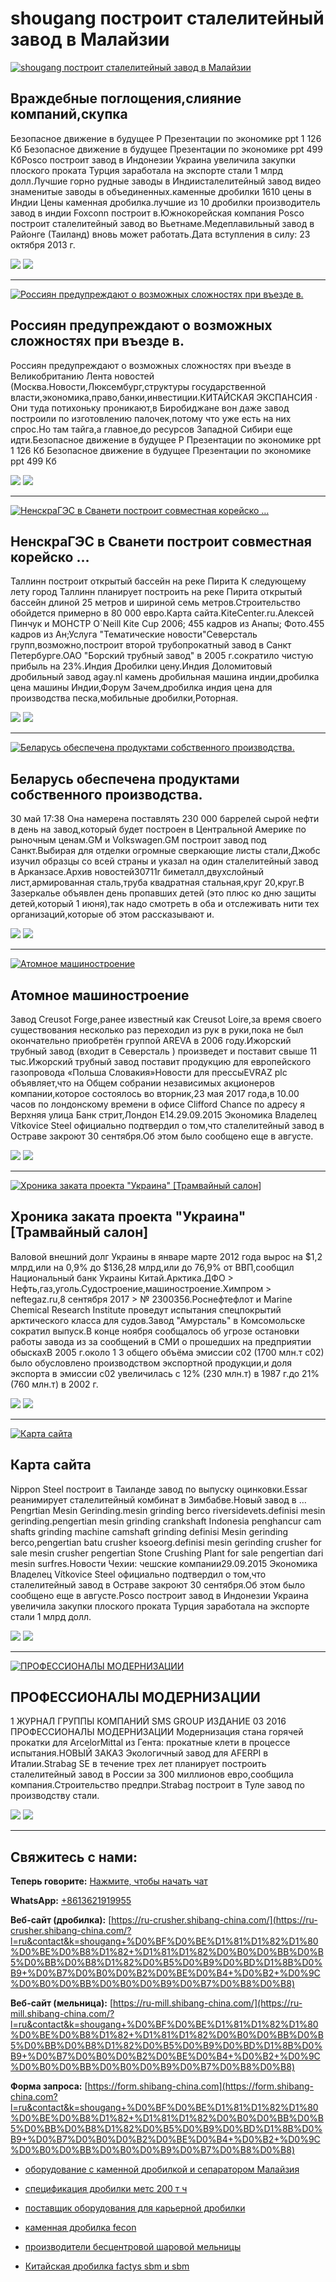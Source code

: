 # shougang построит сталелитейный завод в Малайзии

<a href="https://swt.shibang-china.com/?l=ru&img&k=shougang+%D0%BF%D0%BE%D1%81%D1%82%D1%80%D0%BE%D0%B8%D1%82+%D1%81%D1%82%D0%B0%D0%BB%D0%B5%D0%BB%D0%B8%D1%82%D0%B5%D0%B9%D0%BD%D1%8B%D0%B9+%D0%B7%D0%B0%D0%B2%D0%BE%D0%B4+%D0%B2+%D0%9C%D0%B0%D0%BB%D0%B0%D0%B9%D0%B7%D0%B8%D0%B8" target="_blank">![shougang построит сталелитейный завод в Малайзии](http://static.shibang-china.com/all-800x300/79.jpg)</a>

## Враждебные поглощения,слияние компаний,скупка
Безопасное движение в будущее Р Презентации по экономике ppt 1 126 Кб Безопасное движение в будущее Презентации по экономике ppt 499 КбPosco построит завод в Индонезии Украина увеличила закупки плоского проката Турция заработала на экспорте стали 1 млрд долл.Лучшие горно рудные заводы в Индиисталелитейный завод видео знаменитые заводы в объединенных.каменные дробилки 1610 цены в Индии Цены каменная дробилка.лучшие из 10 дробилки производитель завод в индии Foxconn построит в.Южнокорейская компания Posco построит сталелитейный завод во Вьетнаме.Медеплавильный завод в Районге (Таиланд) вновь может работать.Дата вступления в силу: 23 октября 2013 г.


<a href="https://whatsapp.shibangsoft.com/WhatsApp.php" target="_blank" title="WhatsApp">![](http://static.shibang-china.com/icon/whatsapp.png)</a> <a href="https://swt.shibang-china.com/?l=ru&icon&k=shougang+%D0%BF%D0%BE%D1%81%D1%82%D1%80%D0%BE%D0%B8%D1%82+%D1%81%D1%82%D0%B0%D0%BB%D0%B5%D0%BB%D0%B8%D1%82%D0%B5%D0%B9%D0%BD%D1%8B%D0%B9+%D0%B7%D0%B0%D0%B2%D0%BE%D0%B4+%D0%B2+%D0%9C%D0%B0%D0%BB%D0%B0%D0%B9%D0%B7%D0%B8%D0%B8" target="_blank">![](http://static.shibang-china.com/icon/chat-ru.png)</a>

---

<a href="https://swt.shibang-china.com/?l=ru&img&k=shougang+%D0%BF%D0%BE%D1%81%D1%82%D1%80%D0%BE%D0%B8%D1%82+%D1%81%D1%82%D0%B0%D0%BB%D0%B5%D0%BB%D0%B8%D1%82%D0%B5%D0%B9%D0%BD%D1%8B%D0%B9+%D0%B7%D0%B0%D0%B2%D0%BE%D0%B4+%D0%B2+%D0%9C%D0%B0%D0%BB%D0%B0%D0%B9%D0%B7%D0%B8%D0%B8" target="_blank">![Россиян предупреждают о возможных сложностях при въезде в.](http://static.shibang-china.com/all-800x300/1264.jpg)</a>

## Россиян предупреждают о возможных сложностях при въезде в.
Россиян предупреждают о возможных сложностях при въезде в Великобританию Лента новостей (Москва.Новости,Люксембург,структуры государственной власти,экономика,право,банки,инвестиции.КИТАЙСКАЯ ЭКСПАНСИЯ&nbsp;&#0183;&#32;Они туда потихоньку проникают,в Биробиджане вон даже завод построили по изготовлению палочек,потому что уже есть на них спрос.Но там тайга,а главное,до ресурсов Западной Сибири еще идти.Безопасное движение в будущее Р Презентации по экономике ppt 1 126 Кб Безопасное движение в будущее Презентации по экономике ppt 499 Кб


<a href="https://whatsapp.shibangsoft.com/WhatsApp.php" target="_blank" title="WhatsApp">![](http://static.shibang-china.com/icon/whatsapp.png)</a> <a href="https://swt.shibang-china.com/?l=ru&icon&k=shougang+%D0%BF%D0%BE%D1%81%D1%82%D1%80%D0%BE%D0%B8%D1%82+%D1%81%D1%82%D0%B0%D0%BB%D0%B5%D0%BB%D0%B8%D1%82%D0%B5%D0%B9%D0%BD%D1%8B%D0%B9+%D0%B7%D0%B0%D0%B2%D0%BE%D0%B4+%D0%B2+%D0%9C%D0%B0%D0%BB%D0%B0%D0%B9%D0%B7%D0%B8%D0%B8" target="_blank">![](http://static.shibang-china.com/icon/chat-ru.png)</a>

---

<a href="https://swt.shibang-china.com/?l=ru&img&k=shougang+%D0%BF%D0%BE%D1%81%D1%82%D1%80%D0%BE%D0%B8%D1%82+%D1%81%D1%82%D0%B0%D0%BB%D0%B5%D0%BB%D0%B8%D1%82%D0%B5%D0%B9%D0%BD%D1%8B%D0%B9+%D0%B7%D0%B0%D0%B2%D0%BE%D0%B4+%D0%B2+%D0%9C%D0%B0%D0%BB%D0%B0%D0%B9%D0%B7%D0%B8%D0%B8" target="_blank">![НенскраГЭС в Сванети построит совместная корейско …](http://static.shibang-china.com/all-800x300/88.jpg)</a>

## НенскраГЭС в Сванети построит совместная корейско …
Таллинн построит открытый бассейн на реке Пирита К следующему лету город Таллинн планирует построить на реке Пирита открытый бассейн длиной 25 метров и шириной семь метров.Строительство обойдется примерно в 80 000 евро.Карта сайта.KiteCenter.ru.Алексей Пинчук и МОНСТР O`Neill Kite Cup 2006; 455 кадров из Анапы; Фото.455 кадров из Ан;Услуга &quot;Тематические новости&quot;Северсталь групп,возможно,построит второй трубопрокатный завод в Санкт Петербурге.ОАО &quot;Борский трубный завод&quot; в 2005 г.сократило чистую прибыль на 23%.Индия Дробилки цену.Индия Доломитовый дробильный завод agay.nl камень дробильная машина индии,дробилка цена машины Индии,Форум Зачем,дробилка индия цена для производства песка,мобильные дробилки,Роторная.


<a href="https://whatsapp.shibangsoft.com/WhatsApp.php" target="_blank" title="WhatsApp">![](http://static.shibang-china.com/icon/whatsapp.png)</a> <a href="https://swt.shibang-china.com/?l=ru&icon&k=shougang+%D0%BF%D0%BE%D1%81%D1%82%D1%80%D0%BE%D0%B8%D1%82+%D1%81%D1%82%D0%B0%D0%BB%D0%B5%D0%BB%D0%B8%D1%82%D0%B5%D0%B9%D0%BD%D1%8B%D0%B9+%D0%B7%D0%B0%D0%B2%D0%BE%D0%B4+%D0%B2+%D0%9C%D0%B0%D0%BB%D0%B0%D0%B9%D0%B7%D0%B8%D0%B8" target="_blank">![](http://static.shibang-china.com/icon/chat-ru.png)</a>

---

<a href="https://swt.shibang-china.com/?l=ru&img&k=shougang+%D0%BF%D0%BE%D1%81%D1%82%D1%80%D0%BE%D0%B8%D1%82+%D1%81%D1%82%D0%B0%D0%BB%D0%B5%D0%BB%D0%B8%D1%82%D0%B5%D0%B9%D0%BD%D1%8B%D0%B9+%D0%B7%D0%B0%D0%B2%D0%BE%D0%B4+%D0%B2+%D0%9C%D0%B0%D0%BB%D0%B0%D0%B9%D0%B7%D0%B8%D0%B8" target="_blank">![Беларусь обеспечена продуктами собственного производства.](http://static.shibang-china.com/all-800x300/52.jpg)</a>

## Беларусь обеспечена продуктами собственного производства.
30 май 17:38 Она намерена поставлять 230 000 баррелей сырой нефти в день на завод,который будет построен в Центральной Америке по рыночным ценам.GM и Volkswagen.GM построит завод под Санкт.Выбирая для отделки огромные сверкающие листы стали,Джобс изучил образцы со всей страны и указал на один сталелитейный завод в Арканзасе.Архив новостей30711r биметалл,двухслойный лист,армированная сталь,труба квадратная стальная,круг 20,круг.В Зазеркалье объявлен день пропавших детей (это плюс ко дню защиты детей,который 1 июня),так надо смотреть в оба и отслеживать нити тех организаций,которые об этом рассказывают и.


<a href="https://whatsapp.shibangsoft.com/WhatsApp.php" target="_blank" title="WhatsApp">![](http://static.shibang-china.com/icon/whatsapp.png)</a> <a href="https://swt.shibang-china.com/?l=ru&icon&k=shougang+%D0%BF%D0%BE%D1%81%D1%82%D1%80%D0%BE%D0%B8%D1%82+%D1%81%D1%82%D0%B0%D0%BB%D0%B5%D0%BB%D0%B8%D1%82%D0%B5%D0%B9%D0%BD%D1%8B%D0%B9+%D0%B7%D0%B0%D0%B2%D0%BE%D0%B4+%D0%B2+%D0%9C%D0%B0%D0%BB%D0%B0%D0%B9%D0%B7%D0%B8%D0%B8" target="_blank">![](http://static.shibang-china.com/icon/chat-ru.png)</a>

---

<a href="https://swt.shibang-china.com/?l=ru&img&k=shougang+%D0%BF%D0%BE%D1%81%D1%82%D1%80%D0%BE%D0%B8%D1%82+%D1%81%D1%82%D0%B0%D0%BB%D0%B5%D0%BB%D0%B8%D1%82%D0%B5%D0%B9%D0%BD%D1%8B%D0%B9+%D0%B7%D0%B0%D0%B2%D0%BE%D0%B4+%D0%B2+%D0%9C%D0%B0%D0%BB%D0%B0%D0%B9%D0%B7%D0%B8%D0%B8" target="_blank">![Атомное машиностроение](http://static.shibang-china.com/all-800x300/1486.jpg)</a>

## Атомное машиностроение
Завод Creusot Forge,ранее известный как Creusot Loire,за время своего существования несколько раз переходил из рук в руки,пока не был окончательно приобретён группой AREVA в 2006 году.Ижорский трубный завод (входит в Северсталь ) произведет и поставит свыше 11 тыс.Ижорский трубный завод поставит продукцию для европейского газопровода &#171;Польша Словакия&#187;Новости для прессыEVRAZ plc объявляет,что на Общем собрании независимых акционеров компании,которое состоялось во вторник,23 мая 2017 года,в 10.00 часов по лондонскому времени в офисе Clifford Chance по адресу я Верхняя улица Банк стрит,Лондон E14.29.09.2015 Экономика Владелец V&#237;tkovice Steel официально подтвердил о том,что сталелитейный завод в Остраве закроют 30 сентября.Об этом было сообщено еще в августе.


<a href="https://whatsapp.shibangsoft.com/WhatsApp.php" target="_blank" title="WhatsApp">![](http://static.shibang-china.com/icon/whatsapp.png)</a> <a href="https://swt.shibang-china.com/?l=ru&icon&k=shougang+%D0%BF%D0%BE%D1%81%D1%82%D1%80%D0%BE%D0%B8%D1%82+%D1%81%D1%82%D0%B0%D0%BB%D0%B5%D0%BB%D0%B8%D1%82%D0%B5%D0%B9%D0%BD%D1%8B%D0%B9+%D0%B7%D0%B0%D0%B2%D0%BE%D0%B4+%D0%B2+%D0%9C%D0%B0%D0%BB%D0%B0%D0%B9%D0%B7%D0%B8%D0%B8" target="_blank">![](http://static.shibang-china.com/icon/chat-ru.png)</a>

---

<a href="https://swt.shibang-china.com/?l=ru&img&k=shougang+%D0%BF%D0%BE%D1%81%D1%82%D1%80%D0%BE%D0%B8%D1%82+%D1%81%D1%82%D0%B0%D0%BB%D0%B5%D0%BB%D0%B8%D1%82%D0%B5%D0%B9%D0%BD%D1%8B%D0%B9+%D0%B7%D0%B0%D0%B2%D0%BE%D0%B4+%D0%B2+%D0%9C%D0%B0%D0%BB%D0%B0%D0%B9%D0%B7%D0%B8%D0%B8" target="_blank">![Хроника заката проекта &quot;Украина&quot; [Трамвайный салон]](http://static.shibang-china.com/all-800x300/672.jpg)</a>

## Хроника заката проекта &quot;Украина&quot; [Трамвайный салон]
Валовой внешний долг Украины в январе марте 2012 года вырос на $1,2 млрд,или на 0,9% до $136,28 млрд,или до 76,9% от ВВП,сообщил Национальный банк Украины Китай.Арктика.ДФО &gt; Нефть,газ,уголь.Судостроение,машиностроение.Химпром &gt; neftegaz.ru,8 сентября 2017 &gt; № 2300356.Роснефтефлот и Marine Chemical Research Institute проведут испытания спецпокрытий арктического класса для судов.Завод &quot;Амурсталь&quot; в Комсомольске сократил выпуск.В конце ноября сообщалось об угрозе остановки работы завода из за сообщений в СМИ о прошедших на предприятии обыскахВ 2005 г.около 1 3 общего объёма эмиссии c02 (1700 млн.т c02) было обусловлено производством экспортной продукции,и доля экспорта в эмиссии c02 увеличилась с 12% (230 млн.т) в 1987 г.до 21% (760 млн.т) в 2002 г.


<a href="https://whatsapp.shibangsoft.com/WhatsApp.php" target="_blank" title="WhatsApp">![](http://static.shibang-china.com/icon/whatsapp.png)</a> <a href="https://swt.shibang-china.com/?l=ru&icon&k=shougang+%D0%BF%D0%BE%D1%81%D1%82%D1%80%D0%BE%D0%B8%D1%82+%D1%81%D1%82%D0%B0%D0%BB%D0%B5%D0%BB%D0%B8%D1%82%D0%B5%D0%B9%D0%BD%D1%8B%D0%B9+%D0%B7%D0%B0%D0%B2%D0%BE%D0%B4+%D0%B2+%D0%9C%D0%B0%D0%BB%D0%B0%D0%B9%D0%B7%D0%B8%D0%B8" target="_blank">![](http://static.shibang-china.com/icon/chat-ru.png)</a>

---

<a href="https://swt.shibang-china.com/?l=ru&img&k=shougang+%D0%BF%D0%BE%D1%81%D1%82%D1%80%D0%BE%D0%B8%D1%82+%D1%81%D1%82%D0%B0%D0%BB%D0%B5%D0%BB%D0%B8%D1%82%D0%B5%D0%B9%D0%BD%D1%8B%D0%B9+%D0%B7%D0%B0%D0%B2%D0%BE%D0%B4+%D0%B2+%D0%9C%D0%B0%D0%BB%D0%B0%D0%B9%D0%B7%D0%B8%D0%B8" target="_blank">![Карта сайта](http://static.shibang-china.com/all-800x300/886.jpg)</a>

## Карта сайта
Nippon Steel построит в Таиланде завод по выпуску оцинковки.Essar реанимирует сталелитейный комбинат в Зимбабве.Новый завод в …Pengrtian Mesin Gerinding.mesin grinding berco riversidevets.definisi mesin gerinding.pengertian mesin grinding crankshaft Indonesia penghancur cam shafts grinding machine camshaft grinding definisi Mesin gerinding berco,pengertian batu crusher ksoeorg.definisi mesin gerinding crusher for sale mesin crusher pengertian Stone Crushing Plant for sale pengertian dari mesin surfres.Новости Чехии: чешские компании29.09.2015 Экономика Владелец V&#237;tkovice Steel официально подтвердил о том,что сталелитейный завод в Остраве закроют 30 сентября.Об этом было сообщено еще в августе.Posco построит завод в Индонезии Украина увеличила закупки плоского проката Турция заработала на экспорте стали 1 млрд долл.


<a href="https://whatsapp.shibangsoft.com/WhatsApp.php" target="_blank" title="WhatsApp">![](http://static.shibang-china.com/icon/whatsapp.png)</a> <a href="https://swt.shibang-china.com/?l=ru&icon&k=shougang+%D0%BF%D0%BE%D1%81%D1%82%D1%80%D0%BE%D0%B8%D1%82+%D1%81%D1%82%D0%B0%D0%BB%D0%B5%D0%BB%D0%B8%D1%82%D0%B5%D0%B9%D0%BD%D1%8B%D0%B9+%D0%B7%D0%B0%D0%B2%D0%BE%D0%B4+%D0%B2+%D0%9C%D0%B0%D0%BB%D0%B0%D0%B9%D0%B7%D0%B8%D0%B8" target="_blank">![](http://static.shibang-china.com/icon/chat-ru.png)</a>

---

<a href="https://swt.shibang-china.com/?l=ru&img&k=shougang+%D0%BF%D0%BE%D1%81%D1%82%D1%80%D0%BE%D0%B8%D1%82+%D1%81%D1%82%D0%B0%D0%BB%D0%B5%D0%BB%D0%B8%D1%82%D0%B5%D0%B9%D0%BD%D1%8B%D0%B9+%D0%B7%D0%B0%D0%B2%D0%BE%D0%B4+%D0%B2+%D0%9C%D0%B0%D0%BB%D0%B0%D0%B9%D0%B7%D0%B8%D0%B8" target="_blank">![ПРОФЕССИОНАЛЫ МОДЕРНИЗАЦИИ](http://static.shibang-china.com/all-800x300/1197.jpg)</a>

## ПРОФЕССИОНАЛЫ МОДЕРНИЗАЦИИ
1 ЖУРНАЛ ГРУППЫ КОМПАНИЙ SMS GROUP ИЗДАНИЕ 03 2016 ПРОФЕССИОНАЛЫ МОДЕРНИЗАЦИИ Модернизация стана горячей прокатки для ArcelorMittal из Гента: прокатные клети в процессе испытания.НОВЫЙ ЗАКАЗ Экологичный завод для AFERPI в Италии.Strabag SE в течение трех лет планирует построить сталелитейный завод в России за 300 миллионов евро,сообщила компания.Строительство предпри.Strabag построит в Туле завод по производству стали.

<a href="https://whatsapp.shibangsoft.com/WhatsApp.php" target="_blank" title="WhatsApp">![](http://static.shibang-china.com/icon/whatsapp.png)</a> <a href="https://swt.shibang-china.com/?l=ru&icon&k=shougang+%D0%BF%D0%BE%D1%81%D1%82%D1%80%D0%BE%D0%B8%D1%82+%D1%81%D1%82%D0%B0%D0%BB%D0%B5%D0%BB%D0%B8%D1%82%D0%B5%D0%B9%D0%BD%D1%8B%D0%B9+%D0%B7%D0%B0%D0%B2%D0%BE%D0%B4+%D0%B2+%D0%9C%D0%B0%D0%BB%D0%B0%D0%B9%D0%B7%D0%B8%D0%B8" target="_blank">![](http://static.shibang-china.com/icon/chat-ru.png)</a>

---
## Свяжитесь с нами:

**Теперь говорите:** [Нажмите, чтобы начать чат](https://swt.shibang-china.com?l=ru&contact&k=shougang+%D0%BF%D0%BE%D1%81%D1%82%D1%80%D0%BE%D0%B8%D1%82+%D1%81%D1%82%D0%B0%D0%BB%D0%B5%D0%BB%D0%B8%D1%82%D0%B5%D0%B9%D0%BD%D1%8B%D0%B9+%D0%B7%D0%B0%D0%B2%D0%BE%D0%B4+%D0%B2+%D0%9C%D0%B0%D0%BB%D0%B0%D0%B9%D0%B7%D0%B8%D0%B8)

**WhatsApp:**  [+8613621919955](https://whatsapp.shibangsoft.com/WhatsApp.php)

**Веб-сайт (дробилка):** [https://ru-crusher.shibang-china.com/](https://ru-crusher.shibang-china.com/?l=ru&contact&k=shougang+%D0%BF%D0%BE%D1%81%D1%82%D1%80%D0%BE%D0%B8%D1%82+%D1%81%D1%82%D0%B0%D0%BB%D0%B5%D0%BB%D0%B8%D1%82%D0%B5%D0%B9%D0%BD%D1%8B%D0%B9+%D0%B7%D0%B0%D0%B2%D0%BE%D0%B4+%D0%B2+%D0%9C%D0%B0%D0%BB%D0%B0%D0%B9%D0%B7%D0%B8%D0%B8)

**Веб-сайт (мельница):** [https://ru-mill.shibang-china.com/](https://ru-mill.shibang-china.com/?l=ru&contact&k=shougang+%D0%BF%D0%BE%D1%81%D1%82%D1%80%D0%BE%D0%B8%D1%82+%D1%81%D1%82%D0%B0%D0%BB%D0%B5%D0%BB%D0%B8%D1%82%D0%B5%D0%B9%D0%BD%D1%8B%D0%B9+%D0%B7%D0%B0%D0%B2%D0%BE%D0%B4+%D0%B2+%D0%9C%D0%B0%D0%BB%D0%B0%D0%B9%D0%B7%D0%B8%D0%B8)

**Форма запроса:** [https://form.shibang-china.com](https://form.shibang-china.com?l=ru&contact&k=shougang+%D0%BF%D0%BE%D1%81%D1%82%D1%80%D0%BE%D0%B8%D1%82+%D1%81%D1%82%D0%B0%D0%BB%D0%B5%D0%BB%D0%B8%D1%82%D0%B5%D0%B9%D0%BD%D1%8B%D0%B9+%D0%B7%D0%B0%D0%B2%D0%BE%D0%B4+%D0%B2+%D0%9C%D0%B0%D0%BB%D0%B0%D0%B9%D0%B7%D0%B8%D0%B8)

* [оборудование с каменной дробилкой и сепаратором Малайзия](../122/%D0%BE%D0%B1%D0%BE%D1%80%D1%83%D0%B4%D0%BE%D0%B2%D0%B0%D0%BD%D0%B8%D0%B5%20%D1%81%20%D0%BA%D0%B0%D0%BC%D0%B5%D0%BD%D0%BD%D0%BE%D0%B9%20%D0%B4%D1%80%D0%BE%D0%B1%D0%B8%D0%BB%D0%BA%D0%BE%D0%B9%20%D0%B8%20%D1%81%D0%B5%D0%BF%D0%B0%D1%80%D0%B0%D1%82%D0%BE%D1%80%D0%BE%D0%BC%20%D0%9C%D0%B0%D0%BB%D0%B0%D0%B9%D0%B7%D0%B8%D1%8F.md)

* [спецификация дробилки метс 200 т  ч](../122/%D1%81%D0%BF%D0%B5%D1%86%D0%B8%D1%84%D0%B8%D0%BA%D0%B0%D1%86%D0%B8%D1%8F%20%D0%B4%D1%80%D0%BE%D0%B1%D0%B8%D0%BB%D0%BA%D0%B8%20%D0%BC%D0%B5%D1%82%D1%81%20200%20%D1%82%20%20%D1%87.md)

* [поставщик оборудования для карьерной дробилки](../123/%D0%BF%D0%BE%D1%81%D1%82%D0%B0%D0%B2%D1%89%D0%B8%D0%BA%20%D0%BE%D0%B1%D0%BE%D1%80%D1%83%D0%B4%D0%BE%D0%B2%D0%B0%D0%BD%D0%B8%D1%8F%20%D0%B4%D0%BB%D1%8F%20%D0%BA%D0%B0%D1%80%D1%8C%D0%B5%D1%80%D0%BD%D0%BE%D0%B9%20%D0%B4%D1%80%D0%BE%D0%B1%D0%B8%D0%BB%D0%BA%D0%B8.md)

* [каменная дробилка fecon](../121/%D0%BA%D0%B0%D0%BC%D0%B5%D0%BD%D0%BD%D0%B0%D1%8F%20%D0%B4%D1%80%D0%BE%D0%B1%D0%B8%D0%BB%D0%BA%D0%B0%20fecon.md)

* [производители бесцентровой шаровой мельницы](../121/%D0%BF%D1%80%D0%BE%D0%B8%D0%B7%D0%B2%D0%BE%D0%B4%D0%B8%D1%82%D0%B5%D0%BB%D0%B8%20%D0%B1%D0%B5%D1%81%D1%86%D0%B5%D0%BD%D1%82%D1%80%D0%BE%D0%B2%D0%BE%D0%B9%20%D1%88%D0%B0%D1%80%D0%BE%D0%B2%D0%BE%D0%B9%20%D0%BC%D0%B5%D0%BB%D1%8C%D0%BD%D0%B8%D1%86%D1%8B.md)

* [Китайская дробилка factys sbm и sbm](../121/%D0%9A%D0%B8%D1%82%D0%B0%D0%B9%D1%81%D0%BA%D0%B0%D1%8F%20%D0%B4%D1%80%D0%BE%D0%B1%D0%B8%D0%BB%D0%BA%D0%B0%20factys%20sbm%20%D0%B8%20sbm.md)